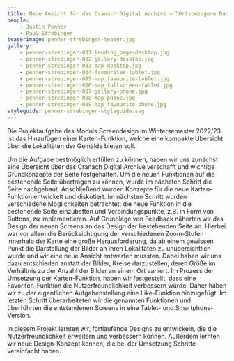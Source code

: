 ```yaml
---
title: Neue Ansicht für das Cranach Digital Archive — “Ortsbezogene Dartstellung der Artefakte”​
people:
    - Justin Penner
    - Paul Strebinger
teaserimage: penner-strebinger-teaser.jpg
gallery:
    - penner-strebinger-001-landing_page-desktop.jpg
    - penner-strebinger-002-gallery-desktop.jpg
    - penner-strebinger-003-map-desktop.jpg
    - penner-strebinger-004-favourites-tablet.jpg
    - penner-strebinger-005-map_favourite-tablet.jpg
    - penner-strebinger-006-map_fullscreen-tablet.jpg
    - penner-strebinger-007-gallery-phone.jpg
    - penner-strebinger-008-map-phone.jpg
    - penner-strebinger-009-map_favourite-phone.jpg
styleguide: penner-strebinger-styleguide.svg
---
```


Die Projektaufgabe des Moduls Screendesign im Wintersemester 2022/23 ist das Hinzufügen einer Karten-Funktion, welche eine kompakte Übersicht über die Lokalitäten der Gemälde bieten soll.

Um die Aufgabe bestmöglich erfüllen zu können, haben wir uns zunächst eine Übersicht über das Cranach Digital Archive verschafft und wichtige Grundkonzepte der Seite festgehalten. Um die neuen Funktionen auf die bestehende Seite übertragen zu können, wurde im nächsten Schritt die Seite nachgebaut. Anschließend wurden Konzepte für die neue Karten-Funktion entwickelt und diskutiert. Im nächsten Schritt wurden verschiedene Möglichkeiten betrachtet, die neue Funktion in die bestehende Seite einzubetten und Verbindungspunkte, z.B. in Form von Buttons, zu implementieren. Auf Grundlage von Feedback näherten wir das Design der neuen Screens an das Design der bestehenden Seite an. Hierbei war vor allem die Berücksichtigung der verschiedenen Zoom-Stufen innerhalb der Karte eine große Herausforderung, da ab einem gewissen Punkt die Darstellung der Bilder an ihren Lokalitäten zu unübersichtlich wurde und wir eine neue Ansicht entwerfen mussten. Dabei haben wir uns dazu entschieden anstatt der Bilder, Kreise darzustellen, deren Größe im Verhältnis zu der Anzahl der Bilder an einem Ort variiert. Im Prozess der Umsetzung der Karten-Funktion, haben wir festgestellt, dass eine Favoriten-Funktion die Nutzerfreundlichkeit verbessern würde. Daher haben wir zu der eigentlichen Aufgabenstellung eine Like-Funktion hinzugefügt. Im letzten Schritt überarbeiteten wir die genannten Funktionen und überführten die entstandenen Screens in eine Tablet- und Smartphone-Version.

In diesem Projekt lernten wir, fortlaufende Designs zu entwickeln, die die Nutzerfreundlichkeit erweitern und verbessern können. Außerdem lernten wir neue Design-Konzept kennen, die bei der Umsetzung Schritte vereinfacht haben.
